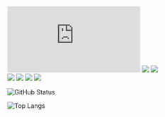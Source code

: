 [![](https://img.shields.io/website?color=f74539&style=flat-square&up_message=TakumonBlog🍅&url=https%3A%2F%2Ftakumon.com)](https://takumon.com)
[![](https://img.shields.io/badge/-DevPost%20@Takumon-%23003e54?style=flat-square)](https://devpost.com/TakutoInoue)
[![](https://img.shields.io/badge/-@inouetakumon-%231DA1F2?style=flat-square&logo=twitter&logoColor=ffffff)](https://twitter.com/inouetakumon)         
[![](https://img.shields.io/badge/-@Takumon-%23000000?color=55C500&logoColor=white&style=flat-square&logo=qiita)](https://qiita.com/Takumon)
[![](https://img.shields.io/badge/-@Takumon-%23000000?style=flat-square&logo=dev.to)](https://dev.to/takumon)
[![](https://img.shields.io/badge/-@Takumon-%23181717?style=flat-square&logo=github)](https://github.com/Takumon)
[![](https://img.shields.io/badge/-@Takumon-%23?color=0077B5&logoColor=white&style=flat-square&logo=Linkedin)](https://qiita.com/Takumon)

![GitHub Status](https://github-readme-stats.vercel.app/api?username=Takumon&count_private=true&show_icons=true&theme=dracula)

![Top Langs](https://github-readme-stats.vercel.app/api/top-langs/?username=Takumon&hide=TeX&layout=compact&theme=dracula)
